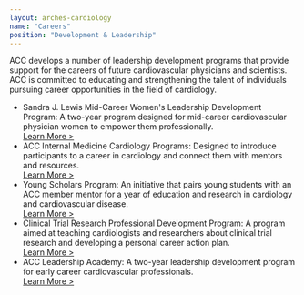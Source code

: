 ```yaml
---
layout: arches-cardiology
name: "Careers"
position: "Development & Leadership"
---
```



ACC develops a number of leadership development programs that provide support for the careers of future cardiovascular physicians and scientists. ACC is committed to educating and strengthening the talent of individuals pursuing career opportunities in the field of cardiology.

- Sandra J. Lewis Mid-Career Women's Leadership Development Program: A two-year program designed for mid-career cardiovascular physician women to empower them professionally.<br>[Learn More >](#)
- ACC Internal Medicine Cardiology Programs: Designed to introduce participants to a career in cardiology and connect them with mentors and resources.<br>[Learn More >](#)
- Young Scholars Program: An initiative that pairs young students with an ACC member mentor for a year of education and research in cardiology and cardiovascular disease.<br>[Learn More >](#)
- Clinical Trial Research Professional Development Program: A program aimed at teaching cardiologists and researchers about clinical trial research and developing a personal career action plan.<br>[Learn More >](#)
- ACC Leadership Academy: A two-year leadership development program for early career cardiovascular professionals.<br>[Learn More >](#)